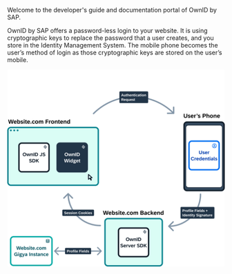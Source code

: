 Welcome to the developer's guide and documentation portal of OwnID by SAP.

OwnID by SAP offers a password-less login to your website. It is using cryptographic keys to replace the password that a user creates, and you store in the Identity Management System. The mobile phone becomes the user’s method of login as those cryptographic keys are stored on the user’s mobile.

![architecture](_media/ownid-how-it-works.png)
